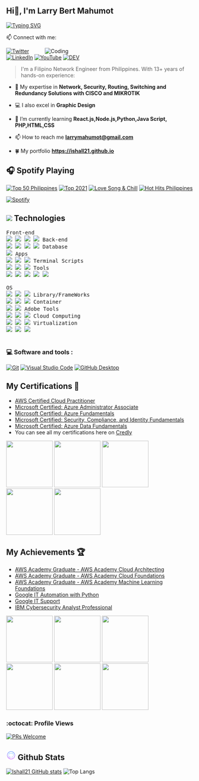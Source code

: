 ## Hi👋, I'm Larry Bert Mahumot

[![Typing SVG](https://readme-typing-svg.herokuapp.com?font=neuropol&color=%234E14B8&size=24&lines=I'am+Filipino+IT+Specialist.;Cyber+Security+Analyst;Cloud+Data+Engineer)](https://git.io/typing-svg)

📫 Connect with me:

<img align="right" alt="Coding" width="400" src="https://i.ibb.co/K0pKw7x/networking.gif">

[![Twitter](https://img.shields.io/badge/twitter-%231DA1F2.svg?&style=for-the-badge&logo=twitter&logoColor=white)](https://twitter.com/larrymahumot) [![LinkedIn](https://img.shields.io/badge/linkedin-%230077B5.svg?&style=for-the-badge&logo=linkedin&logoColor=white)](https://www.linkedin.com/in/larrymahumot/) [![YouTube](https://img.shields.io/badge/youtube-%23FF0000.svg?&style=for-the-badge&logo=youtube&logoColor=white)](https://youtube.com/larrymahumot) [![DEV](https://img.shields.io/badge/DEV-%23000000.svg?&style=for-the-badge&logo=dev.to&logoColor=white)](https://dev.to/larrymahumot)

> I'm a Filipino Network Engineer from Philippines. With 13+ years of hands-on experience:

- 🎯 My expertise in **Network, Security, Routing, Switching and Redundancy Solutions with CISCO and MIKROTIK**
- 💻 I also excel in **Graphic Design**
- 🌱 I’m currently learning **React.js,Node.js,Python,Java Script, PHP,HTML,CSS**


- 📫 How to reach me **larrymahumot@gmail.com**
- 🍀 My portfolio **https://ishall21.github.io**

## 🎧 Spotify Playing

[![Top 50 Philippines](https://img.shields.io/badge/Top%2050%20Philippines-%231DB954.svg?&style=flat-square&logo=spotify&logoColor=white)](https://open.spotify.com/playlist/37i9dQZEVXbNBz9cRCSFkY) [![Top 2021](https://img.shields.io/badge/Top%20%202021-%231DB954.svg?&style=flat-square&logo=spotify&logoColor=white)](https://open.spotify.com/playlist/06S64oWn7uGnfGrwjh5IWb) [![Love Song & Chill](https://img.shields.io/badge/Love%20Song%20&%20Chill-%231DB954.svg?&style=flat-square&logo=spotify&logoColor=white)](https://open.spotify.com/playlist/4QuJ2DbcTe7R8lzqfNXz7v) [![Hot Hits Philippines](https://img.shields.io/badge/Hot%20Hits%20Philippines-%231DB954.svg?&style=flat-square&logo=spotify&logoColor=white)](https://open.spotify.com/playlist/37i9dQZF1DXcZQSjptOQtk)

[![Spotify](https://spotify-now-playing-1.vercel.app/api/spotify-playing)](https://open.spotify.com/user/21yk3oaoukqj62nfwxwhv26fq)

## <img src="https://img.icons8.com/nolan/25/computer.png"/> Technologies
<kbd>
   <kbd>Front-end</kbd>
    <br>
    <img width="25px" src="https://cdn.jsdelivr.net/gh/devicons/devicon/icons/html5/html5-original.svg" /> 
    <img width="25px" src="https://cdn.jsdelivr.net/gh/devicons/devicon/icons/css3/css3-plain.svg" /> 
    <img width="25px" src="https://techstack-generator.vercel.app/sass-icon.svg" /> 
    <img width="25px" src="https://techstack-generator.vercel.app/js-icon.svg" />
  </kbd>
  <kbd>
    <kbd>Back-end</kbd>
    <br>
    <img width="25px" src="https://cdn.jsdelivr.net/gh/devicons/devicon/icons/php/php-original.svg" />
    <img width="25px" src="https://cdn.jsdelivr.net/gh/devicons/devicon/icons/typescript/typescript-original.svg" />
    <img width="25px" src="https://cdn.jsdelivr.net/gh/devicons/devicon/icons/nodejs/nodejs-original.svg" />
    <img width="25px" src="https://cdn.jsdelivr.net/gh/devicons/devicon/icons/rails/rails-original-wordmark.svg" />
  </kbd>
<kbd>
    <kbd>Database</kbd>
    <br>
   <img width="25px" src="https://techstack-generator.vercel.app/mysql-icon.svg" />
  </kbd>

  <kbd>
    <kbd>Apps</kbd>
    <br>
    <img width="25px" src="https://cdn.jsdelivr.net/gh/devicons/devicon/icons/java/java-original.svg" />
    <img width="25px" src="https://cdn.jsdelivr.net/gh/devicons/devicon/icons/kotlin/kotlin-original.svg" />
    <img width="25px" src="https://cdn.jsdelivr.net/gh/devicons/devicon/icons/dart/dart-original.svg" />
  </kbd>
  <kbd>
    <kbd>Terminal Scripts</kbd>
    <br>
    <img width="25px" src="https://techstack-generator.vercel.app/python-icon.svg" />
    <img width="25px" src="https://cdn.jsdelivr.net/gh/devicons/devicon/icons/bash/bash-original.svg" />
    <img width="25px" src="https://cdn.jsdelivr.net/gh/devicons/devicon/icons/ruby/ruby-original.svg" />
  </kbd>
  <kbd>
    <kbd>Tools</kbd>
    <br>
    <img width="25px" src="https://techstack-generator.vercel.app/github-icon.svg" />
    <img width="25px" src="https://cdn.jsdelivr.net/gh/devicons/devicon/icons/vscode/vscode-original.svg" />
    <img width="25px" src="https://github.com/termux/termux-app/raw/master/app/src/main/res/mipmap-xxxhdpi/ic_launcher.png" />
    <img width="25px" src="https://upload.wikimedia.org/wikipedia/commons/thumb/b/b2/Repl.it_logo.svg/512px-Repl.it_logo.svg.png">
    <img width="25px" src="https://img.icons8.com/fluent/42/000000/sublime-text.png">
  </kbd>
 <br><br>
  <kbd>
    <kbd>OS</kbd><br>
    <img width="25px" src="https://cdn.jsdelivr.net/gh/devicons/devicon/icons/linux/linux-original.svg" />
    <img width="25px" src="https://cdn.jsdelivr.net/gh/devicons/devicon/icons/android/android-original.svg" />
    <img width="25px" src="https://cdn.jsdelivr.net/gh/devicons/devicon/icons/windows8/windows8-original.svg" />
  </kbd>
  <kbd>
    <kbd>Library/FrameWorks</kbd>
    <br>
    <img width="25px" src="https://cdn.jsdelivr.net/gh/devicons/devicon/icons/bootstrap/bootstrap-original.svg" />
    <img width="25px" src="https://techstack-generator.vercel.app/react-icon.svg" />
    <img width="25px" src="https://cdn.jsdelivr.net/gh/devicons/devicon/icons/vuejs/vuejs-original.svg" />
  </kbd>
<kbd>
    <kbd>Container</kbd>
    <br>
    <img width="25px" src="https://techstack-generator.vercel.app/kubernetes-icon.svg" />
    <img width="25px" src="https://techstack-generator.vercel.app/docker-icon.svg" />
  </kbd>
  <kbd>
    <kbd>Adobe Tools</kbd>
    <br>
    <img width="25px" src="https://img.icons8.com/color/42/000000/adobe-photoshop.png" />
    <img width="25px" src="https://img.icons8.com/color/42/000000/adobe-illustrator.png" />
    <img width="25px" src="https://img.icons8.com/color/42/000000/adobe-premiere-pro--v1.png" />
  </kbd>
  <kbd>
    <kbd>Cloud Computing</kbd>
    <br>
    <img width="25px" src="https://techstack-generator.vercel.app/aws-icon.svg" />
    <img width="25px" src="https://img.icons8.com/color/42/000000/google-cloud.png" />
    <img width="25px" src="https://img.icons8.com/color/42/000000/azure-1.png" />
  </kbd>
  <kbd>
    <kbd>Virtualization</kbd>
    <br>
    <img width="25px" src="https://img.icons8.com/color/42/000000/virtualbox.png" />
    <img width="25px" src="https://img.icons8.com/color/42/000000/old-vmware-logo.png" />
    <img width="25px" src="https://img.icons8.com/color/42/000000/proxmox.png" />
  </kbd>
  <br/>
  <br/>

### 💻 Software and tools :

<p>
<a href="#"><img alt="Git" src="https://img.shields.io/badge/Git-F05033.svg?logo=git&logoColor=white"></a>
<a href="#"><img alt="Visual Studio Code" src="https://img.shields.io/badge/Visual%20Studio%20Code-0078d7.svg?logo=visual-studio-code&logoColor=white"></a>
<a href="#"><img alt="GitHub Desktop" src="https://img.shields.io/badge/GitHub%20Desktop-8034A9.svg?logo=github&logoColor=white"></a>
</p>

##  **My Certifications 🏅**
- [AWS Certified Cloud Practitioner](https://www.credly.com/badges/34007aac-270b-415b-9cf1-d244792efd3d/public_url)
- [Microsoft Certified: Azure Administrator Associate](https://www.credly.com/badges/68f70689-6b23-4d5c-b5d5-8768b47c1a0c/public_url)
- [Microsoft Certified: Azure Fundamentals](https://www.credly.com/badges/80dd022b-b671-41b4-9aa5-ea05208f90cf/public_url)
- [Microsoft Certified: Security, Compliance, and Identity Fundamentals](https://www.credly.com/badges/d421b608-789d-4185-9a82-b1e6b0b2e8be/public_url)
- [Microsoft Certified: Azure Data Fundamentals](https://www.credly.com/badges/dbc71e69-fb2e-4434-95f9-c02e4e23c517/public_url)
- You can see all my certifications here on [Credly](https://www.credly.com/users/larrymahumot)

<p align="left">
  <img src="https://images.credly.com/size/340x340/images/00634f82-b07f-4bbd-a6bb-53de397fc3a6/image.png" width="125" height="125">
  <img src="https://images.credly.com/size/340x340/images/336eebfc-0ac3-4553-9a67-b402f491f185/azure-administrator-associate-600x600.png" width="125" height="125">
  <img src="https://images.credly.com/size/340x340/images/be8fcaeb-c769-4858-b567-ffaaa73ce8cf/image.png" width="125" height="125">
  <img src="https://images.credly.com/size/340x340/images/fc1352af-87fa-4947-ba54-398a0e63322e/security-compliance-and-identity-fundamentals-600x600.png" width="125" height="125">
  <img src="https://images.credly.com/size/340x340/images/70eb1e3f-d4de-4377-a062-b20fb29594ea/azure-data-fundamentals-600x600.png" width="125" height="125">
</p>

##  **My Achievements 🏆**
- [AWS Academy Graduate - AWS Academy Cloud Architecting](https://www.credly.com/badges/b2d7d935-76d1-4136-ae19-88a1e693bac1/public_url)
- [AWS Academy Graduate - AWS Academy Cloud Foundations](https://www.credly.com/badges/3c96b578-9ff7-4918-b361-10a81471db94/public_url)
- [AWS Academy Graduate - AWS Academy Machine Learning Foundations](https://www.credly.com/badges/2d1d2fca-4d47-479a-b529-71f7a20181ea/public_url)
- [Google IT Automation with Python](https://www.credly.com/badges/99933589-c224-46c1-97c1-19489fb5fd60/public_url)
- [Google IT Support](https://www.credly.com/badges/6dc7258f-0381-410e-af36-14fc47ed60ee/public_url)
- [IBM Cybersecurity Analyst Professional](https://www.credly.com/badges/05944674-cdd9-4c84-b689-3fbae4f7e6bb/public_url)

<p align="left">
  <img src="https://images.credly.com/size/340x340/images/2f7b0627-48a0-4894-8d46-3245bdfe0463/image.png" width="125" height="125">
    <img src="https://images.credly.com/size/340x340/images/73e4a58b-a8ef-41a3-a7db-9183dd269882/image.png" width="125" height="125">
      <img src="https://images.credly.com/size/340x340/images/254b883a-44a3-4cec-b6f2-946a80522b39/image.png" width="125" height="125">
       <img src="https://images.credly.com/size/340x340/images/efbdc0d6-b46e-4e3c-8cf8-2314d8a5b971/GCC_badge_python_1000x1000.png" width="125" height="125">
        <img src="https://images.credly.com/size/340x340/images/ae2f5bae-b110-4ea1-8e26-77cf5f76c81e/GCC_badge_IT_Support_1000x1000.png" width="125" height="125">
         <img src="https://images.credly.com/size/340x340/images/a850079a-75bb-41e1-adae-dedfabcf597c/Professional_Certificate_-_IBM_Cybersecurity_Analyst.png" width="125" height="125">

### :octocat: Profile Views

[![PRs Welcome](https://komarev.com/ghpvc/?username=ishall21&label=Profile%20views&color=0e75b6&style=flat)](https://github.com/ishall21)


## <img src="https://github.com/ishall21/ishall21/blob/main/github-logo.png"/> Github Stats 
[![Ishall21 GitHub stats](https://github-readme-stats.vercel.app/api?username=ishall21)](https://github.com/ishall21/github-readme-stats)
![Top Langs](https://github-readme-stats.vercel.app/api/top-langs/?username=ishall21&layout=compact)